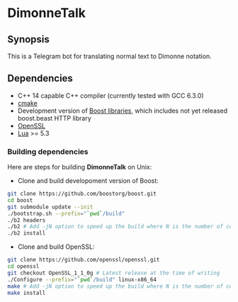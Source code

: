 # DimonneTalk

## Synopsis
This is a Telegram bot for translating normal text to Dimonne notation.

## Dependencies
* C++ 14 capable C++ compiler (currently tested with GCC 6.3.0)
* [cmake](https://cmake.org/)
* Development version of [Boost libraries](http://www.boost.org/), which includes not yet released boost.beast HTTP library
* [OpenSSL](https://www.openssl.org/)
* [Lua](https://www.lua.org/) >= 5.3

### Building dependencies
Here are steps for building **DimonneTalk** on Unix:

* Clone and build developoment version of Boost:

```bash
git clone https://github.com/boostorg/boost.git
cd boost
git submodule update --init
./bootstrap.sh --prefix="`pwd`/build"
./b2 headers
./b2 # Add -jN option to speed up the build where N is the number of concurrent build jobs
./b2 install
```

* Clone and build OpenSSL:

```bash
git clone https://github.com/openssl/openssl.git
cd openssl
git checkout OpenSSL_1_1_0g # Latest release at the time of writing
./Configure --prefix="`pwd`/build" linux-x86_64
make # Add -jN option to speed up the build where N is the number of concurrent build jobs
make install
```
